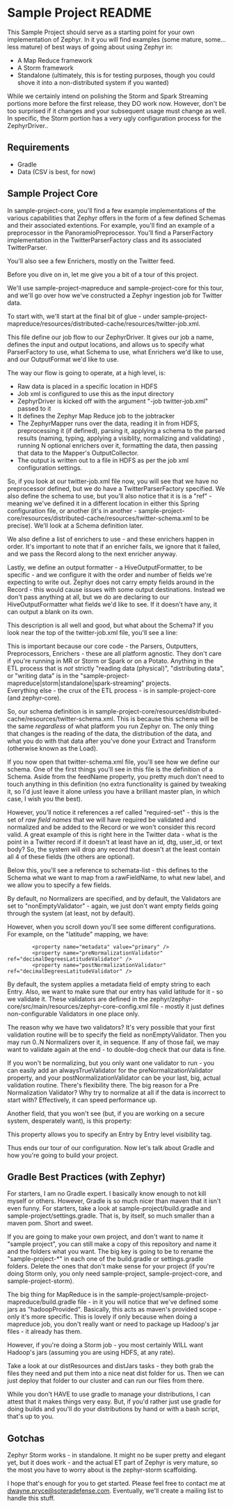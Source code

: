 Sample Project README
========================

This Sample Project should serve as a starting point for your own implementation of Zephyr.  In it you will find examples (some mature, some... less mature) of best ways of going about
using Zephyr in:
 - A Map Reduce framework
 - A Storm framework
 - Standalone (ultimately, this is for testing purposes, though you could shove it into a non-distributed system if you wanted)
 
While we certainly intend on polishing the Storm and Spark Streaming portions more before the first release, they DO work now.  However, don't be too surprised if it changes and your 
subsequent usage must change as well.  In specific, the Storm portion has a very ugly configuration process for the ZephyrDriver..
 
Requirements
--------------------
 - Gradle
 - Data (CSV is best, for now)
 
Sample Project Core
--------------------
In sample-project-core, you'll find a few example implementations of the various capabilities that Zephyr offers in the form of a few defined Schemas and their associated extentions.
For example, you'll find an example of a preprocessor in the PanoramioPreprocessor.  You'll find a ParserFactory implementation in the TwitterParserFactory class and its associated TwitterParser.

You'll also see a few Enrichers, mostly on the Twitter feed.

Before you dive on in, let me give you a bit of a tour of this project.

We'll use sample-project-mapreduce and sample-project-core for this tour, and we'll go over how we've constructed a Zephyr ingestion job for Twitter data.

To start with, we'll start at the final bit of glue - under sample-project-mapreduce/resources/distributed-cache/resources/twitter-job.xml.

This file define our job flow to our ZephyrDriver.  It gives our job a name, defines the input and output locations, and allows us to specify what ParserFactory to use, what Schema to use, what 
Enrichers we'd like to use, and our OutputFormat we'd like to use.

The way our flow is going to operate, at a high level, is:
 - Raw data is placed in a specific location in HDFS
 - Job xml is configured to use this as the input directory
 - ZephyrDriver is kicked off with the argument "-job twitter-job.xml" passed to it
 - It defines the Zephyr Map Reduce job to the jobtracker
 - The ZephyrMapper runs over the data, reading it in from HDFS, preprocessing it (if defined), parsing it, applying a schema to the parsed results (naming, typing, applying a visiblity, normalizing and validating)
 	, running N optional enrichers over it, formatting the data, then passing that data to the Mapper's OutputCollector.  
 - The output is written out to a file in HDFS as per the job xml configuration settings.
 
So, if you look at our twitter-job.xml file now, you will see that we have no preprocessor defined, but we do have a TwitterParserFactory specified.  We also define the schema to use, but
you'll also notice that it is is a "ref" - meaning we've defined it in a different location in either this Spring configuration file, or another (it's in another - sample-project-core/resources/distributed-cache/resources/twitter-schema.xml
to be precise).  We'll look at a Schema definition later.

We also define a list of enrichers to use - and these enrichers happen in order.  It's important to note that if an enricher fails, we ignore that it failed, and we pass the Record along
to the next enricher anyway.

Lastly, we define an output formatter - a HiveOutputFormatter, to be specific - and we configure it with the order and number of fields we're expecting to write out.  Zephyr does not carry
empty fields around in the Record - this would cause issues with some output destinations.  Instead we don't pass anything at all, but we do are declaring to our HiveOutputFormatter what 
fields we'd like to see.  If it doesn't have any, it can output a blank on its own.

This description is all well and good, but what about the Schema? If you look near the top of the twitter-job.xml file, you'll see a line:
	<import resource="classpath:twitter-schema.xml" />
	
This is important because our core code - the Parsers, Outputters, Preprocessors, Enrichers - these are all platform agnostic.  They don't care if you're running in MR or Storm or Spark or on a Potato.
Anything in the ETL process that is *not* strictly "reading data (physical)", "distributing data", or "writing data" is in the "sample-project-mapreduce|storm|standalone|spark-streaming" projects.  
Everything else - the crux of the ETL process - is in sample-project-core (and zephyr-core).  

So, our schema definition is in sample-project-core/resources/distributed-cache/resources/twitter-schema.xml.  This is because this schema will be the same *regardless* of what platform you run Zephyr on. 
The only thing that changes is the reading of the data, the distribution of the data, and what you do with that data after you've done your Extract and Transform (otherwise known as the Load).

If you now open that twitter-schema.xml file, you'll see how we define our schema.  One of the first things you'll see in this file is the definition of a Schema.  Aside from the feedName property, 
you pretty much don't need to touch anything in this definition (no extra functionality is gained by tweaking it, so I'd just leave it alone unless you have a brilliant master plan, in which case, I wish you the best).

However, you'll notice it references a ref called "required-set" - this is the set of *raw field names* that we will have required be validated and normalized and be added to the Record or we won't 
consider this record valid.  A great example of this is right here in the Twitter data - what is the point in a Twitter record if it doesn't at least have an id, dtg, user_id, or text body?  So, the
system will drop any record that doesn't at the least contain all 4 of these fields (the others are optional).

Below this, you'll see a reference to schemata-list - this defines to the Schema what we want to map from a rawFieldName, to what new label, and we allow you to specify a few fields.  

By default, no Normalizers are specified, and by default, the Validators are set to "nonEmptyValidator" - again, we just don't want empty fields going through the system (at least, not by default).

However, when you scroll down you'll see some different configurations.  For example, on the "latitude" mapping, we have:

			<property name="metadata" value="primary" />
			<property name="preNormalizationValidator" ref="decimalDegreesLatitudeValidator" />
			<property name="postNormalizationValidator" ref="decimalDegreesLatitudeValidator" />
			
By default, the system applies a metadata field of empty string to each Entry.  Also, we want to make sure that our entry has valid latitude for it - so we validate it.  These validators are
defined in the zephyr/zephyr-core/src/main/resources/zephyr-core-config.xml file - mostly it just defines non-configurable Validators in one place only.

The reason why we have two validators?  It's very possible that your first validation routine will be to specify the field as nonEmptyValidator.  Then you may run 0..N Normalizers over it, in sequence.  If any
of those fail, we may want to validate again at the end - to double-dog check that our data is fine.

If you won't be normalizing, but you only want one validator to run - you can easily add an alwaysTrueValidator for the preNormalizationValidator property, and your postNormalizationValidator can be your last, 
big, actual validation routine.  There's flexibility there.  The big reason for a Pre Normalization Validator?  Why try to normalize at all if the data is incorrect to start with? 
Effectively, it can speed performance up.

Another field, that you won't see (but, if you are working on a secure system, desperately want), is this property:
			<property name="visibility" value="AC1&AC2&AC3" />
			
This property allows you to specify an Entry by Entry level visibility tag.  

Thus ends our tour of our configuration.  Now let's talk about Gradle and how you're going to build your project.

Gradle Best Practices (with Zephyr)
------------------------

For starters, I am no Gradle expert.  I basically know enough to not kill myself or others.  However, Gradle is so much nicer than maven that it isn't even funny.  For starters,
take a look at sample-project/build.gradle and sample-project/settings.gradle.  That is, by itself, so much smaller than a maven pom.  Short and sweet.

If you are going to make your own project, and don't want to name it "sample project", you can still make a copy of this repository and name it and the folders what you want.  The big key
is going to be to rename the "sample-project-*" in each one of the build.gradle or settings.gradle folders.  Delete the ones that don't make sense for your project (if you're doing Storm only, you only need
sample-project, sample-project-core, and sample-project-storm). 

The big thing for MapReduce is in the sample-project/sample-project-mapreduce/build.gradle file - in it you will notice that we've defined some jars as "hadoopProvided".  Basically, this acts as
maven's provided scope - only it's more specific.  This is lovely if only because when doing a mapreduce job, you don't really want or need to package up Hadoop's jar files - it already has them.

However, if you're doing a Storm job - you most certainly WILL want Hadoop's jars (assuming you are using HDFS, at any rate).

Take a look at our distResources and distJars tasks - they both grab the files they need and put them into a nice neat dist folder for us.  Then we can just deploy that folder to our cluster 
and can run our files from there.

While you don't HAVE to use gradle to manage your distributions, I can attest that it makes things very easy.  But, if you'd rather just use gradle for doing builds and you'll do your distributions 
by hand or with a bash script, that's up to you. 

Gotchas
-----------------------

Zephyr Storm works - in standalone.  It might no be super pretty and elegant yet, but it does work - and the actual ET part of Zephyr is very mature, so the most you have to worry about is 
the zephyr-storm scaffolding.  

I hope that's enough for you to get started.  Please feel free to contact me at dwayne.pryce@soteradefense.com.  Eventually, we'll create a mailing list to handle this stuff.